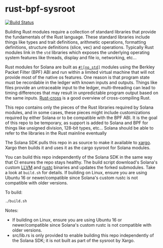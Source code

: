 # rust-bpf-sysroot

[![Build Status](https://travis-ci.org/solana-labs/rust-bpf-sysroot.svg?branch=master)](https://travis-ci.org/solana-labs/rust-bpf-sysroot)

Building Rust modules require a collection of standard libraries that provide the fundamentals of the Rust language.  These standard libraries include things like types and trait definitions, arithmetic operations, formatting definitions, structure definitions (slice, vec) and operations.  Typically Rust modules link in the `std` libraries which exposes the underlying operating system features like threads, display and file io, networking, etc...  

Rust modules for Solana are built as [`#![no_std]`](https://doc.rust-lang.org/1.30.0/book/first-edition/using-rust-without-the-standard-library.html) modules using the Berkley Packet Filter (BPF) ABI and run within a limited virtual machine that will not provide most of the native os features.  One reason is that program state must be recordable in the ledger with known inputs and outputs.  Things like files provide an untraceable input to the ledger, multi-threading can lead to timing differences that may result in unpredictable program output based on the same inputs.  [Rust-cross](https://github.com/japaric/rust-cross) is a good overview of cross-compiling Rust.

This repo contains only the pieces of the Rust libraries required by Solana modules, and in some cases, these pieces might include customizations required by either Solana or to be compatible with the BPF ABI.  It is the goal of this repo to be temporary, as support is added to Solana and BPF for things like unsigned division, 128-bit types, etc... Solana should be able to refer to the libraries in the Rust mainline eventually

The Solana SDK pulls this repo in as source to make it available to [xargo](https://github.com/japaric/xargo).  Xargo then builds it and uses it as the cargo sysroot for Solana modules.

You can build this repo independently of the Solana SDK in the same way that CI ensures the repo stays healthy.  The build script download's Solana's custom [LLVM](https://github.com/solana-labs/llvm-builder) and [rustc](https://github.com/solana-labs/rust-bpf-builder) binaries and updates the forked submodules.  Take a look at `build.sh` for details.  If building on Linux, ensure you are using Ubuntu 16 or newer/compatible since Solana's custom rustc is not compatible with older versions.

To build:
```bash
./build.sh
```

Notes:
- If building on Linux, ensure you are using Ubuntu 16 or newer/compatible since Solana's custom rustc is not compatible with older versions.
- src/lib.rs is only provided to enable building this repo independently of the Solana SDK; it is not built as part of the sysroot by Xargo.

